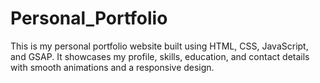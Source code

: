 # Personal_Portfolio

This is my personal portfolio website built using HTML, CSS, JavaScript, and GSAP.
It showcases my profile, skills, education, and contact details with smooth animations and a responsive design.

